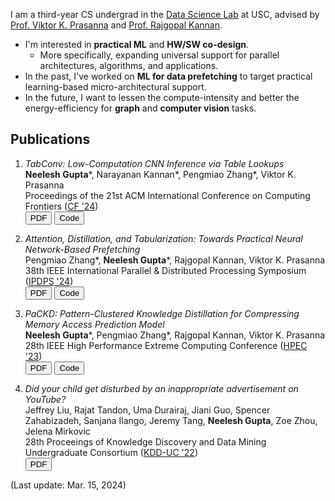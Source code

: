 I am a third-year CS undergrad in the [Data Science Lab](https://dslab.usc.edu/) at USC, advised by [Prof. Viktor K. Prasanna](https://sites.usc.edu/prasanna/) and [Prof. Rajgopal Kannan](https://viterbi.usc.edu/directory/faculty/Kannan/Rajgopal).<br>
- I'm interested in __practical ML__ and __HW/SW co-design__.
    - More specifically, expanding universal support for parallel architectures, algorithms, and applications.   
- In the past, I've worked on __ML for data prefetching__ to target practical learning-based micro-architectural support. 
- In the future, I want to lessen the compute-intensity and better the energy-efficiency for __graph__ and __computer vision__ tasks. 

## Publications

1. _TabConv: Low-Computation CNN Inference via Table Lookups_<br>
__Neelesh Gupta__\*, Narayanan Kannan\*, Pengmiao Zhang\*, Viktor K. Prasanna<br>
Proceedings of the 21st ACM International Conference on Computing Frontiers ([CF '24](https://www.computingfrontiers.org/2024/))<br>
<button onclick="window.location.href='https://neeleshg23.github.io/TabConv.pdf';">PDF</button>
<button onclick="window.location.href='https://github.com/pgroupATusc/TabConv';">Code</button>

2. _Attention, Distillation, and Tabularization: Towards Practical Neural Network-Based Prefetching_<br>
Pengmiao Zhang\*, __Neelesh Gupta__\*, Rajgopal Kannan, Viktor K. Prasanna<br> 
38th IEEE International Parallel & Distributed Processing Symposium ([IPDPS '24](https://www.ipdps.org/ipdps2024/))<br>
<button onclick="window.location.href='https://arxiv.org/pdf/2401.06362.pdf';">PDF</button>
<button onclick="window.location.href='https://github.com/neeleshg23/DART';">Code</button>

3. _PaCKD: Pattern-Clustered Knowledge Distillation for Compressing Memory Access Prediction Model_<br>
__Neelesh Gupta__\*, Pengmiao Zhang\*, Rajgopal Kannan, Viktor K. Prasanna<br>
28th IEEE High Performance Extreme Computing Conference ([HPEC '23](https://ieee-hpec.org/index.php/ieee-hpec-2023-prelim-agenda/))<br>
<button onclick="window.location.href='https://arxiv.org/pdf/2402.13441.pdf';">PDF</button>
<button onclick="window.location.href='https://github.com/neeleshg23/PaCKD';">Code</button>

4. _Did your child get disturbed by an inappropriate advertisement on YouTube?_<br>
Jeffrey Liu, Rajat Tandon, Uma Durairaj, Jiani Guo, Spencer Zahabizadeh, Sanjana Ilango, Jeremy Tang, __Neelesh Gupta__, Zoe Zhou, Jelena Mirkovic<br>
28th Proceeings of Knowledge Discovery and Data Mining Undergraduate Consortium ([KDD-UC '22](https://www.kdd.org/kdd2022/kdd-uc.html))<br>
<button onclick="window.location.href='https://arxiv.org/pdf/2211.02356.pdf';">PDF</button>

(Last update: Mar. 15, 2024)
